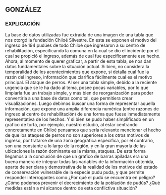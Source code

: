 ## GONZÁLEZ 

### EXPLICACIÓN 
La base de datos utilizadas fue extraída de una imagen de una tabla que nos otorgó la fundación Chiloé Silvestre. En esta se exponen el motivo del ingreso de 194 pudúes de todo Chiloé que ingresaron a su centro de rehabilitación, especificando la comuna en la cual se dio el incidente por el cual se propició el ingreso, además de cual fue específicamente ese hecho. 
Ahora, al momento de querer graficar, a partir de esta tabla, se nos dan datos fundamentales sobre la situación actual. Si bien, no considera la temporalidad de los acontecimientos que expone, si detalla cual fue la razón del ingreso, información que clarifica fácilmente cual es el motivo principal. El ataque de perros. 
Al ser una tabla simple, debido a la reciente urgencia que se le ha dado al tema, posee pocas variables, por lo que limpiarla fue un trabajo simple, y más bien de reorganización para poder convertirla a una base de datos como tal, que permitiera crear visualizaciones.
Luego debimos buscar una forma de representar aquella información, que expone una amplia diferencia numérica (entre razones de ingreso al centro de rehabilitación) de una forma que fuese inmediatamente representativa de los hechos. Y si bien se pudo haber simplificado en un grafico de torta, por ejemplo, nuestro estudio, al estar centrando concretamente en Chiloé pensamos que sería relevante mencionar el hecho de que los ataques de perros no son superiores a los otros motivos de ingreso, por tratarse de una zona geográfica especifica, por el contrario, son una constante a lo largo de la región, y en la gran mayoría de las ubicaciones la razón dominante es la misma, ataques.
De esta forma llegamos a la conclusión de que un grafico de barras apiladas era una buena manera de integrar todas las variables de la información obtenida, aparte de ser clara y demostrativa de la realidad de los motivos del estado de conservación vulnerable de la especie pudu puda, y que permite responder interrogantes como ¿Por qué el pudú se encuentra en peligro? ¿Cómo podemos prevenir el decrecimiento de la población de pudús? ¿Qué medidas están a mi alcance dentro de esta conflictiva situación?
